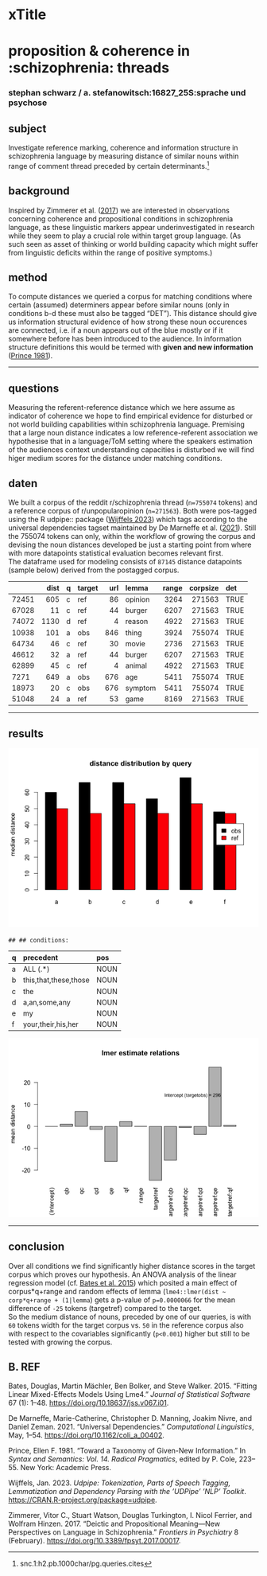 # xTitle

# proposition & coherence in :schizophrenia: threads

### stephan schwarz / a. stefanowitsch:16827_25S:sprache und psychose

## subject

Investigate reference marking, coherence and information structure in schizophrenia language by measuring distance of similar nouns within range of comment thread preceded by certain determinants.[^1]

## background

Inspired by Zimmerer et al. ([2017](#ref-zimmerer_deictic_2017)) we are interested in observations concerning coherence and propositional conditions in schizophrenia language, as these linguistic markers appear underinvestigated in research while they seem to play a crucial role within target group language. (As such seen as asset of thinking or world building capacity which might suffer from linguistic deficits within the range of positive symptoms.)

## method

To compute distances we queried a corpus for matching conditions where certain (assumed) determiners appear before similar nouns (only in conditions b-d these must also be tagged “DET”). This distance should give us information structural evidence of how strong these noun occurences are connected, i.e. if a noun appears out of the blue mostly or if it somewhere before has been introduced to the audience. In information structure definitions this would be termed with **given and new information** ([Prince 1981](#ref-prince_toward_1981)).

------------------------------------------------------------------------

## questions

Measuring the referent-reference distance which we here assume as indicator of coherence we hope to find empirical evidence for disturbed or not world building capabilities within schizophrenia language. Premising that a large noun distance indicates a low reference-referent association we hypothesise that in a language/ToM setting where the speakers estimation of the audiences context understanding capacities is disturbed we will find higer medium scores for the distance under matching conditions.

## daten

We built a corpus of the reddit r/schizophrenia thread (`n=755074` tokens) and a reference corpus of r/unpopularopinion (`n=271563`). Both were pos-tagged using the R udpipe:: package ([Wijffels 2023](#ref-wijffels_udpipe_2023)) which tags according to the universal dependencies tagset maintained by De Marneffe et al. ([2021](#ref-de_marneffe_universal_2021)). Still the 755074 tokens can only, within the workflow of growing the corpus and devising the noun distances developed be just a starting point from where with more datapoints statistical evaluation becomes relevant first.  
The dataframe used for modeling consists of `87145` distance datapoints (sample below) derived from the postagged corpus.

|       | dist | q   | target | url | lemma   | range | corpsize | det  |
|:------|-----:|:----|:-------|----:|:--------|------:|---------:|:-----|
| 72451 |  605 | c   | ref    |  86 | opinion |  3264 |   271563 | TRUE |
| 67028 |   11 | c   | ref    |  44 | burger  |  6207 |   271563 | TRUE |
| 74072 | 1130 | d   | ref    |   4 | reason  |  4922 |   271563 | TRUE |
| 10938 |  101 | a   | obs    | 846 | thing   |  3924 |   755074 | TRUE |
| 64734 |   46 | c   | ref    |  30 | movie   |  2736 |   271563 | TRUE |
| 46612 |   32 | a   | ref    |  44 | burger  |  6207 |   271563 | TRUE |
| 62899 |   45 | c   | ref    |   4 | animal  |  4922 |   271563 | TRUE |
| 7271  |  649 | a   | obs    | 676 | age     |  5411 |   755074 | TRUE |
| 18973 |   20 | c   | obs    | 676 | symptom |  5411 |   755074 | TRUE |
| 51048 |   24 | a   | ref    |  53 | game    |  8169 |   271563 | TRUE |

------------------------------------------------------------------------

## results

![](index_files/figure-markdown_github/df1-vis-1.png)

    ## ## conditions:

| q   | precedent             | pos  |
|:----|:----------------------|:-----|
| a   | ALL (.\*)             | NOUN |
| b   | this,that,these,those | NOUN |
| c   | the                   | NOUN |
| d   | a,an,some,any         | NOUN |
| e   | my                    | NOUN |
| f   | your,their,his,her    | NOUN |

![](index_files/figure-markdown_github/lmeplot-1.png)

------------------------------------------------------------------------

## conclusion

Over all conditions <!--**B** (``` this, that, these, those, DET ```)-->we find significantly higher distance scores in the target corpus which proves our hypothesis. An ANOVA analysis of the linear regression model (cf. [Bates et al. 2015](#ref-bates_fitting_2015)) which posited a main effect of corpus\*q+range and random effects of lemma (`lme4::lmer(dist ~ corp*q+range + (1|lemma`) gets a p-value of `p=0.0000066` for the mean difference of `-25` tokens (targetref) compared to the target.  
So the medium distance of nouns, preceded by one of our queries, is with `60` tokens width for the target corpus vs. `50` in the reference corpus also with respect to the covariables significantly (`p<0.001`) higher but still to be tested with growing the corpus.

## B. REF

Bates, Douglas, Martin Mächler, Ben Bolker, and Steve Walker. 2015. “Fitting Linear Mixed-Effects Models Using Lme4.” *Journal of Statistical Software* 67 (1): 1–48. <https://doi.org/10.18637/jss.v067.i01>.

De Marneffe, Marie-Catherine, Christopher D. Manning, Joakim Nivre, and Daniel Zeman. 2021. “Universal Dependencies.” *Computational Linguistics*, May, 1–54. <https://doi.org/10.1162/coli_a_00402>.

Prince, Ellen F. 1981. “Toward a Taxonomy of Given-New Information.” In *Syntax and Semantics: Vol. 14. Radical Pragmatics*, edited by P. Cole, 223–55. New York: Academic Press.

Wijffels, Jan. 2023. *Udpipe: Tokenization, Parts of Speech Tagging, Lemmatization and Dependency Parsing with the ’UDPipe’ ’NLP’ Toolkit*. <https://CRAN.R-project.org/package=udpipe>.

Zimmerer, Vitor C., Stuart Watson, Douglas Turkington, I. Nicol Ferrier, and Wolfram Hinzen. 2017. “Deictic and Propositional Meaning—New Perspectives on Language in Schizophrenia.” *Frontiers in Psychiatry* 8 (February). <https://doi.org/10.3389/fpsyt.2017.00017>.

[^1]: snc.1:h2.pb.1000char/pg.queries.cites
